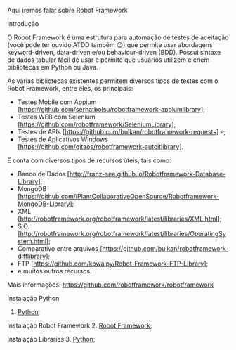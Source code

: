 Aqui iremos falar sobre Robot Framework

Introdução

O Robot Framework é uma estrutura para automação de testes de aceitação (você pode ter ouvido ATDD também 😉) que permite usar abordagens keyword-driven, data-driven e/ou behaviour-driven (BDD). Possui sintaxe de dados tabular fácil de usar e permite que usuários utilizem e criem bibliotecas em Python ou Java.

As várias bibliotecas existentes permitem diversos tipos de testes com o Robot Framework, entre eles, os principais:
- Testes Mobile com Appium [https://github.com/serhatbolsu/robotframework-appiumlibrary];
- Testes WEB com Selenium [https://github.com/robotframework/SeleniumLibrary];
- Testes de APIs [https://github.com/bulkan/robotframework-requests] e;
- Testes de Aplicativos Windows [https://github.com/qitaos/robotframework-autoitlibrary].

E conta com diversos tipos de recursos úteis, tais como:
- Banco de Dados [http://franz-see.github.io/Robotframework-Database-Library];
- MongoDB [https://github.com/iPlantCollaborativeOpenSource/Robotframework-MongoDB-Library];
- XML [http://robotframework.org/robotframework/latest/libraries/XML.html];
- S.O. [http://robotframework.org/robotframework/latest/libraries/OperatingSystem.html];
- Comparativo entre arquivos [https://github.com/bulkan/robotframework-difflibrary];
- FTP [https://github.com/kowalpy/Robot-Framework-FTP-Library];
- e muitos outros recursos.

Mais informações: https://github.com/robotframework/robotframework


Instalação Python
1. [Python](https://github.com/brunobatista25/best_archer/blob/master/tests/RobotFramework/InstalacaoRobotFramework/01_InstalacaoPython.md);

Instalação Robot Framework
2. [Robot Framework](https://github.com/brunobatista25/best_archer/blob/master/tests/RobotFramework/InstalacaoRobotFramework/02_InstalacaoRobotFramework.md);

Instalação Libraries
3. [Python](https://github.com/brunobatista25/best_archer/blob/master/tests/RobotFramework/InstalacaoRobotFramework/03_InstalacaoLibraries.md);